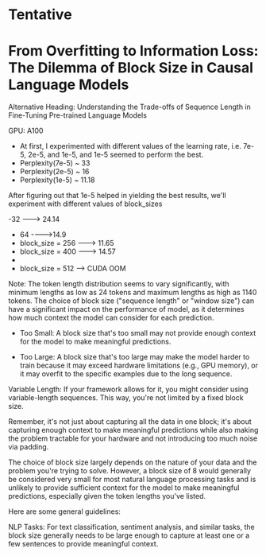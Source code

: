# Tentative

# From Overfitting to Information Loss: The Dilemma of Block Size in Causal Language Models


Alternative Heading: Understanding the Trade-offs of Sequence Length in Fine-Tuning Pre-trained Language Models


GPU: A100

- At first, I experimented with different values of the learning rate, i.e. 7e-5, 2e-5, and 1e-5, and 1e-5 seemed to perform the best.
- Perplexity(7e-5) ~ 33
- Perplexity(2e-5) ~ 16
- Perplexity(1e-5) ~ 11.18

After figuring out that 1e-5 helped in yielding the best results, we'll experiment with different values of block_sizes

-32 ---> 24.14
- 64 ---->14.9
- block_size = 256 ---> 11.65
- block_size = 400 ---> 14.57
- 
- block_size = 512 --> CUDA OOM




Note: 
The token length distribution seems to vary significantly, with minimum lengths as low as 24 tokens and maximum lengths as high as 1140 tokens. The choice of block size ("sequence length" or "window size") can have a significant impact on the performance of model, as it determines how much context the model can consider for each prediction.

- Too Small: A block size that's too small may not provide enough context for the model to make meaningful predictions.

- Too Large: A block size that's too large may make the model harder to train because it may exceed hardware limitations (e.g., GPU memory), or it may overfit to the specific examples due to the long sequence.

Variable Length: If your framework allows for it, you might consider using variable-length sequences. This way, you're not limited by a fixed block size.

Remember, it's not just about capturing all the data in one block; it's about capturing enough context to make meaningful predictions while also making the problem tractable for your hardware and not introducing too much noise via padding.

The choice of block size largely depends on the nature of your data and the problem you're trying to solve. However, a block size of 8 would generally be considered very small for most natural language processing tasks and is unlikely to provide sufficient context for the model to make meaningful predictions, especially given the token lengths you've listed.

Here are some general guidelines:

NLP Tasks: For text classification, sentiment analysis, and similar tasks, the block size generally needs to be large enough to capture at least one or a few sentences to provide meaningful context.
